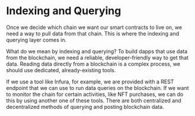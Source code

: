 # Indexing and Querying
Once we decide which chain we want our smart contracts to live on, we need a way to pull data from that chain.
This is where the indexing and querying layer comes in.

What do we mean by indexing and querying? To build dapps that use data from the blockchain, we need a reliable, developer-friendly way to get that data.
Reading data directly from a blockchain is a complex process, we should use dedicated, already-existing tools.

If we use a tool like Infura, for example, we are provided with a REST endpoint that we can use to run data queries on the blockchain.
If we want to monitor the chain for certain activities, like NFT purchases, we can do this by using another one of these tools.
There are both centralized and decentralized methods of querying and posting blockchain data.

